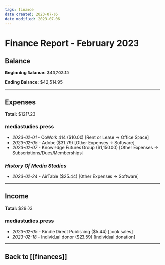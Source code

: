 ```yaml
---
tags: finance
date created: 2023-07-06
date modified: 2023-07-06
---
```


# Finance Report - February 2023

## Balance

**Beginning Balance:** $43,703.15

**Ending Balance:** $42,514.95

***

## Expenses

**Total:** $1217.23

### mediastudies.press

* *2023-02-01* - CoWork 414 ($10.00) [Rent or Lease -> Office Space]
* *2023-02-05* - Adobe ($31.79) [Other Expenses -> Software]
* *2023-02-07* - Knowledge Futures Group ($1,150.00) [Other Expenses -> Subscriptions/Dues/Memberships]

### *History Of Media Studies*

* *2023-02-24* - AirTable ($25.44) [Other Expenses -> Software]

****

## Income

**Total:** $29.03

### mediastudies.press

* *2023-02-05* - Kindle Direct Publishing ($5.44) [book sales]
* *2023-02-18* - Individual donor ($23.59) [individual donation]

***

## Back to [[finances]]